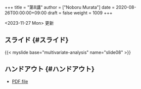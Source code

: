 +++
title = "第8講"
author = ["Noboru Murata"]
date = 2020-08-26T00:00:00+09:00
draft = false
weight = 1009
+++

<span class="timestamp-wrapper"><span class="timestamp">&lt;2023-11-27 Mon&gt; </span></span> 更新


## スライド {#スライド}

{{< myslide base="multivariate-analysis" name="slide08" >}}


## ハンドアウト {#ハンドアウト}

-   [PDF file](https://noboru-murata.github.io/multivariate-analysis/pdfs/slide08.pdf)
